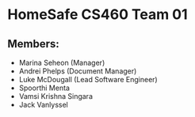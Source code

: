 # HomeSafe CS460 Team 01
## Members:
- Marina Seheon (Manager)
- Andrei Phelps (Document Manager)
- Luke McDougall (Lead Software Engineer)
- Spoorthi Menta
- Vamsi Krishna Singara
- Jack Vanlyssel
